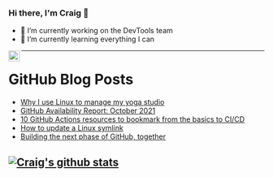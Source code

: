 ### Hi there, I'm Craig 👋

<!--
**CraigTeelFugro/CraigTeelFugro** is a ✨ _special_ ✨ repository because its `README.md` (this file) appears on your GitHub profile.

Here are some ideas to get you started:
-->

- 🔭 I’m currently working on the DevTools team
- 🌱 I’m currently learning everything I can

[<img align="left" alt="Craig Teel | LinkedIn" width="22px" src="https://cdn.jsdelivr.net/npm/simple-icons@v3/icons/linkedin.svg" />][linkedin]

---

# GitHub Blog Posts

<!-- BLOG-POST-LIST:START -->
- [Why I use Linux to manage my yoga studio](https://opensource.com/article/21/11/linux-yoga)
- [GitHub Availability Report: October 2021](https://github.blog/2021-11-04-github-availability-report-october-2021/)
- [10 GitHub Actions resources to bookmark from the basics to CI/CD](https://github.blog/2021-11-04-10-github-actions-resources-basics-ci-cd/)
- [How to update a Linux symlink](https://opensource.com/article/21/11/update-linux-file-system-link)
- [Building the next phase of GitHub, together](https://github.blog/2021-11-03-building-the-next-phase-of-github-together/)
<!-- BLOG-POST-LIST:END -->

## [![Craig's github stats](https://github-readme-stats.vercel.app/api?username=craigteelfugro)](https://github.com/anuraghazra/github-readme-stats)


[linkedin]: https://linkedin.com/in/craig-teel-b8786771
